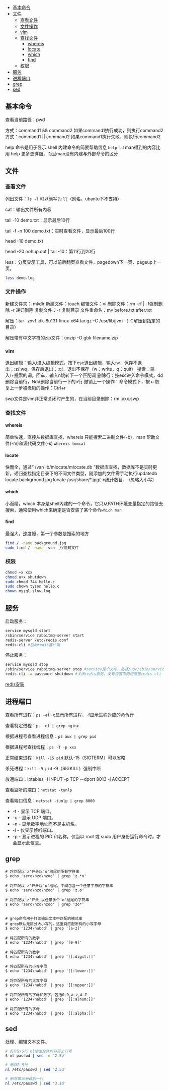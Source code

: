 <!-- START doctoc generated TOC please keep comment here to allow auto update -->
<!-- DON'T EDIT THIS SECTION, INSTEAD RE-RUN doctoc TO UPDATE -->


- [基本命令](#%E5%9F%BA%E6%9C%AC%E5%91%BD%E4%BB%A4)
- [文件](#%E6%96%87%E4%BB%B6)
  - [查看文件](#%E6%9F%A5%E7%9C%8B%E6%96%87%E4%BB%B6)
  - [文件操作](#%E6%96%87%E4%BB%B6%E6%93%8D%E4%BD%9C)
  - [vim](#vim)
  - [查找文件](#%E6%9F%A5%E6%89%BE%E6%96%87%E4%BB%B6)
    - [whereis](#whereis)
    - [locate](#locate)
    - [which](#which)
    - [find](#find)
  - [权限](#%E6%9D%83%E9%99%90)
- [服务](#%E6%9C%8D%E5%8A%A1)
- [进程端口](#%E8%BF%9B%E7%A8%8B%E7%AB%AF%E5%8F%A3)
- [grep](#grep)
- [sed](#sed)

<!-- END doctoc generated TOC please keep comment here to allow auto update -->

## 基本命令

查看当前路径：pwd

方式：command1 && command2
如果command1执行成功，则执行command2
方式：command1 || command2
如果command1执行失败，则执行command2



help 命令是用于显示 shell 内建命令的简要帮助信息 `help cd`
man得到的内容比用 help 更多更详细，而且man没有内建与外部命令的区分



## 文件

### 查看文件

列出文件：`ls -l` 可以简写为 `ll`（别名，ubantu下不支持）

cat：输出文件所有内容

tail -10 demo.txt：显示最后10行

tail -f -n 100 demo.txt：实时查看文件，显示最后100行

head -10 demo.txt

head -20 nohup.out | tail -10：第11行到20行

less：分页显示工具，可以前后翻页查看文件。pagedown下一页，pageup上一页。

```bash
less demo.log
```

### 文件操作

新建文件夹： mkdir
新建文件：touch
编辑文件：vi
删除文件：rm -rf | -f强制删除 -r 递归删除
复制文件：-r 复制目录
文件重命名：mv before.txt after.txt

解压：tar -zxvf jdk-8u131-linux-x64.tar.gz -C /usr/lib/jvm （-C解压到指定的目录）

解压带有中文字符的zip文件：unzip -O gbk filename.zip 

### vim

退出编辑：输入i进入编辑模式，按下esc退出编辑，输入:w，保存不退出；:z/:wq，保存后退出；:q!，退出不保存（w：write，q：quit）
搜索：输入/+搜索的词，回车，输入n跳转下一个匹配词
删除行：按esc进入命令模式，dd删除当前行，Ndd删除当前行一下的n行
撤销上一个操作：命令模式下，按 u
恢复上一步被撤销的操作：Ctrl+r

swp文件是vim非正常关闭时产生的，在当前目录删除：rm .xxx.swp

### 查找文件

#### whereis

简单快速，直接从数据库查找，whereis 只能搜索二进制文件(-b)，man 帮助文件(-m)和源代码文件(-s)
`whereis tomcat`

#### locate

快而全，通过“ /var/lib/mlocate/mlocate.db ”数据库查找，数据库不是实时更新，递归查找指定目录下的不同文件类型，刚添加的文件需手动执行updatedb
locate background.jpg   locate /usr/share/\*.jpg(-c统计数目，-i忽略大小写)

#### which

小而精，which 本身是shell內建的一个命令，它只从PATH环境变量指定的路径去搜索，通常使用which来确定是否安装了某个命令`which man`

#### find

最强大，速度慢，第一个参数是搜索的地方

```bash
find / -name background.jpg
sudo find / -name .ssh  //隐藏文件
```

### 权限

```bash
chmod +x xxx
chmod u+x shutdown
sudo chmod 744 hello.c
sudo chown tyson hello.c
chown mysql slow.log
```



## 服务

启动服务：

```bash
service mysqld start
/sbin/service rabbitmq-server start
redis-server /etc/redis.conf
redis-cli #启动redis客户端
```

停止服务：

```bash
service mysqld stop
/sbin/service rabbitmq-server stop #service是个文件，路径/usr/sbin/service，根目录下有/sbin链接到/usr/sbin，可以在任何文件夹使用此命令
redis-cli -a password shutdown #关闭redis服务，没有设置密码则直接redis-cli shutdown
```

[redis安装](https://cloud.tencent.com/developer/article/1119337)



## 进程端口

查看所有进程：`ps -ef` -e显示所有进程，-f显示进程对应的命令行

查看特定进程：`ps -ef | grep nginx`

根据进程号查看进程信息：`ps aux | grep pid`

根据进程号查找线程：`ps -T -p xxx`

正常结束进程：`kill -15 pid` 默认-15（SIGTERM）可以省略

杀死进程：`kill -9 pid` -9（SIGKILL）强制中断

放通端口：iptables -I INPUT -p TCP --dport 8013 -j ACCEPT

查看监听的端口：`netstat -tunlp`

查看端口信息：`netstat -tunlp | grep 8000`

- -t - 显示 TCP 端口。
- -u - 显示 UDP 端口。
- -n - 显示数字地址而不是主机名。
- -l - 仅显示侦听端口。
- -p - 显示进程的 PID 和名称。仅当以 root 或 sudo 用户身份运行命令时，才会显示此信息。



## grep

```mysql
# 将匹配以'z'开头以'o'结尾的所有字符串
$ echo 'zero\nzo\nzoo' | grep 'z.*o'

# 将匹配以'z'开头以'o'结尾，中间包含一个任意字符的字符串
$ echo 'zero\nzo\nzoo' | grep 'z.o'

# 将匹配以'z'开头,以任意多个'o'结尾的字符串
$ echo 'zero\nzo\nzoo' | grep 'zo*'


# grep命令用于打印输出文本中匹配的模式串
# grep默认是区分大小写的，这里将匹配所有的小写字母
$ echo '1234\nabcd' | grep '[a-z]'

# 将匹配所有的数字
$ echo '1234\nabcd' | grep '[0-9]'

# 将匹配所有的数字
$ echo '1234\nabcd' | grep '[[:digit:]]'

# 将匹配所有的小写字母
$ echo '1234\nabcd' | grep '[[:lower:]]'

# 将匹配所有的大写字母
$ echo '1234\nabcd' | grep '[[:upper:]]'

# 将匹配所有的字母和数字，包括0-9,a-z,A-Z
$ echo '1234\nabcd' | grep '[[:alnum:]]'

# 将匹配所有的字母
$ echo '1234\nabcd' | grep '[[:alpha:]]'
```



## sed

处理、编辑文本文件。

```bash
# 打印2-5行 nl输出文件内容带上行号
$ nl passwd | sed -n '2,5p'

# 删除2-5行
nl /etc/passwd | sed '2,5d'

# 删除第三到最后一行
nl /etc/passwd | sed '3,$d' 
```